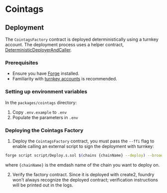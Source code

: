 # Cointags

## Deployment

The `CointagsFactory` contract is deployed deterministically using a turnkey account. The deployment process uses a helper contract, [DeterministicDeployerAndCaller](../../packages/shared-contracts/src/deployment/DeterministicDeployerAndCaller.sol).

### Prerequisites

- Ensure you have [Forge](https://book.getfoundry.sh/getting-started/installation) installed.
- Familiarity with [turnkey accounts](https://docs.turnkey.com/) is recommended.

### Setting up environment variables

In the `packages/cointags` directory:

1. Copy `.env.example` to `.env`
2. Populate the parameters in `.env`

### Deploying the Cointags Factory

1. Deploy the `CointagsFactory` contract, you must pass the `--ffi` flag to enable calling an external script to sign the deployment with turnkey:

```bash
forge script script/Deploy.s.sol $(chains {chainName} --deploy) --broadcast --verify --ffi
```

where `{chainName}` is the emdash name of the chain you want to deploy on.

2. Verify the factory contract. Since it is deployed with create2, foundry won't always recognize the deployed contract; verification instructions will be printed out in the logs.
